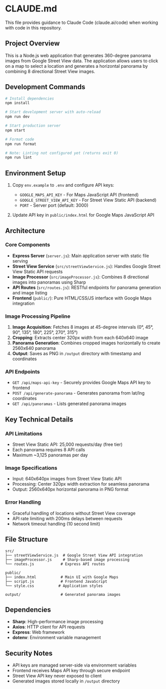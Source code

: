 # CLAUDE.md

This file provides guidance to Claude Code (claude.ai/code) when working with code in this repository.

## Project Overview

This is a Node.js web application that generates 360-degree panorama images from Google Street View data. The application allows users to click on a map to select a location and generates a horizontal panorama by combining 8 directional Street View images.

## Development Commands

```bash
# Install dependencies
npm install

# Start development server with auto-reload
npm run dev

# Start production server
npm start

# Format code
npm run format

# Note: Linting not configured yet (returns exit 0)
npm run lint
```

## Environment Setup

1. Copy `env.example` to `.env` and configure API keys:
   - `GOOGLE_MAPS_API_KEY` - For Maps JavaScript API (frontend)
   - `GOOGLE_STREET_VIEW_API_KEY` - For Street View Static API (backend)
   - `PORT` - Server port (default: 3000)

2. Update API key in `public/index.html` for Google Maps JavaScript API

## Architecture

### Core Components

- **Express Server** (`server.js`): Main application server with static file serving
- **Street View Service** (`src/streetViewService.js`): Handles Google Street View Static API requests
- **Image Processor** (`src/imageProcessor.js`): Combines 8 directional images into panoramas using Sharp
- **API Routes** (`src/routes.js`): RESTful endpoints for panorama generation and image listing
- **Frontend** (`public/`): Pure HTML/CSS/JS interface with Google Maps integration

### Image Processing Pipeline

1. **Image Acquisition**: Fetches 8 images at 45-degree intervals (0°, 45°, 90°, 135°, 180°, 225°, 270°, 315°)
2. **Cropping**: Extracts center 320px width from each 640x640 image
3. **Panorama Generation**: Combines cropped images horizontally to create 2560x640 panorama
4. **Output**: Saves as PNG in `/output` directory with timestamp and coordinates

### API Endpoints

- `GET /api/maps-api-key` - Securely provides Google Maps API key to frontend
- `POST /api/generate-panorama` - Generates panorama from lat/lng coordinates
- `GET /api/panoramas` - Lists generated panorama images

## Key Technical Details

### API Limitations
- Street View Static API: 25,000 requests/day (free tier)
- Each panorama requires 8 API calls
- Maximum ~3,125 panoramas per day

### Image Specifications
- Input: 640x640px images from Street View Static API
- Processing: Center 320px width extraction for seamless panorama
- Output: 2560x640px horizontal panorama in PNG format

### Error Handling
- Graceful handling of locations without Street View coverage
- API rate limiting with 200ms delays between requests
- Network timeout handling (10 second limit)

## File Structure

```
src/
├── streetViewService.js  # Google Street View API integration
├── imageProcessor.js     # Sharp-based image processing
└── routes.js            # Express API routes

public/
├── index.html           # Main UI with Google Maps
├── script.js            # Frontend JavaScript
└── style.css           # Application styles

output/                  # Generated panorama images
```

## Dependencies

- **Sharp**: High-performance image processing
- **Axios**: HTTP client for API requests
- **Express**: Web framework
- **dotenv**: Environment variable management

## Security Notes

- API keys are managed server-side via environment variables
- Frontend receives Maps API key through secure endpoint
- Street View API key never exposed to client
- Generated images stored locally in `/output` directory